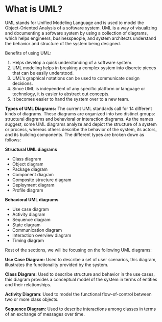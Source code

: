 # What is UML?

UML stands for Unified Modeling Language and is used to model the Object-Oriented Analysis of a software system. UML is a way of visualizing and documenting a software system by using a collection of diagrams, which helps engineers, businesspeople, and system architects understand the behavior and structure of the system being designed.

Benefits of using UML:

1. Helps develop a quick understanding of a software system.
2. UML modeling helps in breaking a complex system into discrete pieces that can be easily understood.
3. UML's graphical notations can be used to communicate design decisions.
4. Since UML is independent of any specific platform or language or technology, it is easier to abstract out concepts.
5. It becomes easier to hand the system over to a new team.

**Types of UML Diagrams:** The current UML standards call for 14 different kinds of diagrams. These diagrams are organized into two distinct groups: structural diagrams and behavioral or interaction diagrams. As the names suggest, some UML diagrams analyze and depict the structure of a system or process, whereas others describe the behavior of the system, its actors, and its building components.
The different types are broken down as follows:

**Structural UML diagrams**

- Class diagram
- Object diagram
- Package diagram
- Component diagram
- Composite structure diagram
- Deployment diagram
- Profile diagram

**Behavioral UML diagrams**

- Use case diagram
- Activity diagram
- Sequence diagram
- State diagram
- Communication diagram
- Interaction overview diagram
- Timing diagram

Rest of the sections, we will be focusing on the following UML diagrams:

**Use Case Diagram:** Used to describe a set of user scenarios, this diagram, illustrates the functionality provided by the system.

**Class Diagram:** Used to describe structure and behavior in the use cases, this diagram provides a conceptual model of the system in terms of entities and their relationships.

**Activity Diagram:** Used to model the functional flow-of-control between two or more class objects.

**Sequence Diagram:** Used to describe interactions among classes in terms of an exchange of messages over time.
